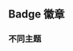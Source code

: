 <div class="demo-header">
<p class="overviewicon">
  <span class="wapi-ui-badge wapi-form-badge"/>
</p>

## Badge 徽章

<mobile-uxlink widget-name="Badge"></mobile-uxlink>
</div>

### 不同主题

<mobile-view link="badge/type"></mobile-view>

<br>
